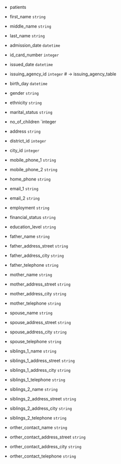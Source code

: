 
* patients
 * first_name `string`
 * middle_name `string`
 * last_name `string`
 * admission_date `datetime`

 * id_card_number `integer`
 * issued_date `datetime`
 * issuing_agency_id `integer` # -> issuing_agency_table

 * birth_day `datetime`
 * gender `string`
 * ethnicity `string`
 * marital_status `string`
 * no_of_children `integer

 * address `string`
 * district_id `integer`
 * city_id `integer`

 * mobile_phone_1 `string`
 * mobile_phone_2 `string`
 * home_phone `string`
 * email_1 `string`
 * email_2 `string`

 * employment `string`
 * financial_status `string`
 * education_level `string`

 * father_name `string`
 * father_address_street `string`
 * father_address_city `string`
 * father_telephone `string`

 * mother_name `string`
 * mother_address_street `string`
 * mother_address_city `string`
 * mother_telephone `string`

 * spouse_name `string`
 * spouse_address_street `string`
 * spouse_address_city `string`
 * spouse_telephone `string`

 * siblings_1_name `string`
 * siblings_1_address_street `string`
 * siblings_1_address_city `string`
 * siblings_1_telephone `string`

 * siblings_2_name `string`
 * siblings_2_address_street `string`
 * siblings_2_address_city `string`
 * siblings_2_telephone `string`

 * orther_contact_name `string`
 * orther_contact_address_street `string`
 * orther_contact_address_city `string`
 * orther_contact_telephone `string`

